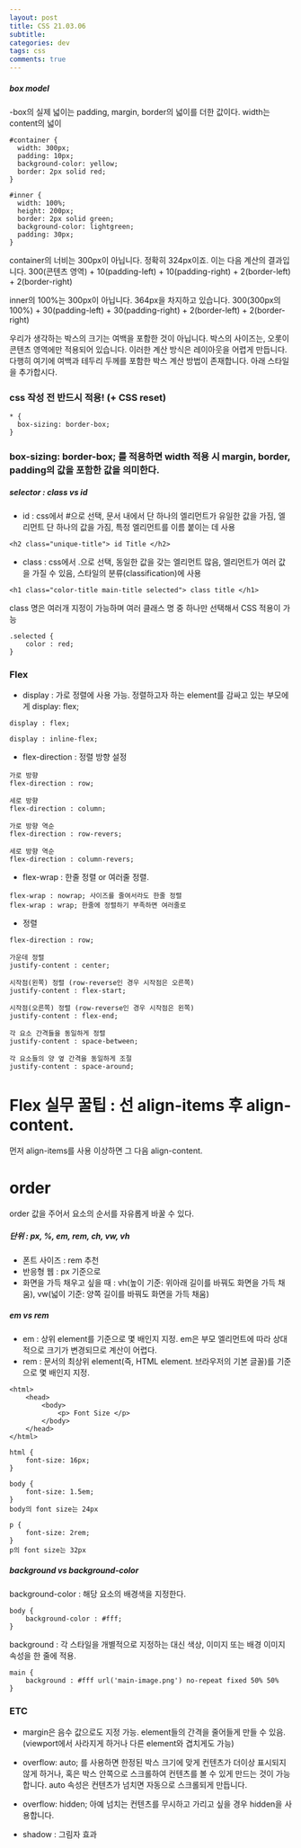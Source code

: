 ```yaml
---  
layout: post  
title: CSS 21.03.06
subtitle: 
categories: dev
tags: css
comments: true  
--- 
```


##### box model

-box의 실제 넓이는 padding, margin, border의 넓이를 더한 값이다. width는 content의 넓이

```
#container {
  width: 300px;
  padding: 10px;
  background-color: yellow;
  border: 2px solid red;
}

#inner {
  width: 100%;
  height: 200px;
  border: 2px solid green;
  background-color: lightgreen;
  padding: 30px;
}
```

container의 너비는 300px이 아닙니다. 정확히 324px이죠. 이는 다음 계산의 결과입니다.
  300(콘텐츠 영역) + 10(padding-left) + 10(padding-right) + 2(border-left) + 2(border-right)

inner의 100%는 300px이 아닙니다. 364px을 차지하고 있습니다. 
300(300px의 100%) + 30(padding-left) + 30(padding-right) + 2(border-left) + 2(border-right)

우리가 생각하는 박스의 크기는 여백을 포함한 것이 아닙니다. 박스의 사이즈는, 오롯이 콘텐츠 영역에만 적용되어 있습니다. 이러한 계산 방식은 레이아웃을 어렵게 만듭니다. 다행히 여기에 여백과 테두리 두께를 포함한 박스 계산 방법이 존재합니다. 아래 스타일을 추가합시다.

### css 작성 전 반드시 적용! (+ CSS reset)

```
* {
  box-sizing: border-box;
}
```
### box-sizing: border-box; 를 적용하면 width 적용 시 margin, border, padding의 값을 포함한 값을 의미한다.

##### selector : class vs id

- id : css에서 #으로 선택, 문서 내에서 단 하나의 엘리먼트가 유일한 값을 가짐, 엘리먼트 단 하나의 값을 가짐, 특정 엘리먼트를 이름 붙이는 데 사용

```
<h2 class="unique-title"> id Title </h2>
```

- class : css에서 .으로 선택, 동일한 값을 갖는 엘리먼트 많음, 엘리먼트가 여러 값을 가질 수 있음, 스타일의 분류(classification)에 사용

```
<h1 class="color-title main-title selected"> class title </h1>
```

class 명은 여러개 지정이 가능하며 여러 클래스 명 중 하나만 선택해서 CSS 적용이 가능

```
.selected {
    color : red;
}
```

### Flex

- display : 가로 정렬에 사용 가능. 정렬하고자 하는 element를 감싸고 있는 부모에게 display: flex;

```
display : flex;

display : inline-flex;
```
- flex-direction : 정렬 방향 설정

```
가로 방향
flex-direction : row;

세로 방향
flex-direction : column;

가로 방향 역순
flex-direction : row-revers;

세로 방향 역순
flex-direction : column-revers;
```

- flex-wrap : 한줄 정렬 or 여러줄 정렬.

```
flex-wrap : nowrap; 사이즈를 줄여서라도 한줄 정렬
flex-wrap : wrap; 한줄에 정렬하기 부족하면 여러줄로
```

 - 정렬

```
flex-direction : row;

가운데 정렬
justify-content : center;

시작점(왼쪽) 정렬 (row-reverse인 경우 시작점은 오른쪽)
justify-content : flex-start;

시작점(오른쪽) 정렬 (row-reverse인 경우 시작점은 왼쪽)
justify-content : flex-end;

각 요소 간격들을 동일하게 정렬
justify-content : space-between;

각 요소들의 양 옆 간격을 동일하게 조절
justify-content : space-around;
```

# Flex 실무 꿀팁 : 선 align-items 후 align-content.
먼저 align-items를 사용 이상하면 그 다음 align-content.

# order
order 값을 주어서 요소의 순서를 자유롭게 바꿀 수 있다.



##### 단위 : px, %, em, rem, ch, vw, vh

- 폰트 사이즈 : rem 추천
- 반응형 웹 : px 기준으로
- 화면을 가득 채우고 싶을 때 : vh(높이 기준: 위아래 길이를 바꿔도 화면을 가득 채움), vw(넓이 기준: 양쪽 길이를 바꿔도 화면을 가득 채움)

##### em vs rem

- em : 상위 element를 기준으로 몇 배인지 지정. em은 부모 엘리먼트에 따라 상대적으로 크기가 변경되므로 계산이 어렵다.
- rem : 문서의 최상위 element(즉, HTML element. 브라우저의 기본 글꼴)를 기준으로 몇 배인지 지정. 


```
<html>
	<head>
		<body>
			<p> Font Size </p>
		</body>
	</head>
</html>
```

```
html {
	font-size: 16px;
}

body {
	font-size: 1.5em;
}
body의 font size는 24px

p {
	font-size: 2rem;
}
p의 font size는 32px
```	
	
##### background vs background-color

background-color : 해당 요소의 배경색을 지정한다.

```
body {
	background-color : #fff;
}
```

background : 각 스타일을 개별적으로 지정하는 대신 색상, 이미지 또는 배경 이미지 속성을 한 줄에 적용.

```
main {
	background : #fff url('main-image.png') no-repeat fixed 50% 50%
}
```

### ETC

- margin은 음수 값으로도 지정 가능. element들의 간격을 줄어들게 만들 수 있음. (viewport에서 사라지게 하거나 다른 element와 겹치게도 가능)

- overflow: auto; 를 사용하면 한정된 박스 크기에 맞게 컨텐츠가 더이상 표시되지 않게 하거나, 혹은 박스 안쪽으로 스크롤하여 컨텐츠를 볼 수 있게 만드는 것이 가능합니다. auto 속성은 컨텐츠가 넘치면 자동으로 스크롤되게 만듭니다. 

- overflow: hidden; 아예 넘치는 컨텐츠를 무시하고 가리고 싶을 경우 hidden을 사용합니다. 

- shadow : 그림자 효과
